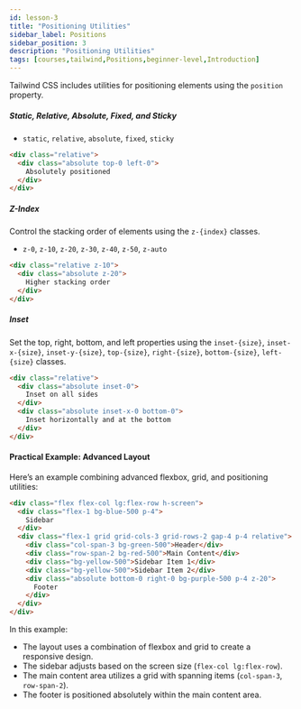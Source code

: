 ```yaml
---
id: lesson-3
title: "Positioning Utilities"
sidebar_label: Positions
sidebar_position: 3
description: "Positioning Utilities"
tags: [courses,tailwind,Positions,beginner-level,Introduction]
--- 
```



Tailwind CSS includes utilities for positioning elements using the `position` property.

##### Static, Relative, Absolute, Fixed, and Sticky
- `static`, `relative`, `absolute`, `fixed`, `sticky`

```html
<div class="relative">
  <div class="absolute top-0 left-0">
    Absolutely positioned
  </div>
</div>
```

##### Z-Index
Control the stacking order of elements using the `z-{index}` classes.
- `z-0`, `z-10`, `z-20`, `z-30`, `z-40`, `z-50`, `z-auto`

```html
<div class="relative z-10">
  <div class="absolute z-20">
    Higher stacking order
  </div>
</div>
```

##### Inset
Set the top, right, bottom, and left properties using the `inset-{size}`, `inset-x-{size}`, `inset-y-{size}`, `top-{size}`, `right-{size}`, `bottom-{size}`, `left-{size}` classes.

```html
<div class="relative">
  <div class="absolute inset-0">
    Inset on all sides
  </div>
  <div class="absolute inset-x-0 bottom-0">
    Inset horizontally and at the bottom
  </div>
</div>
```

#### Practical Example: Advanced Layout
Here’s an example combining advanced flexbox, grid, and positioning utilities:

```html
<div class="flex flex-col lg:flex-row h-screen">
  <div class="flex-1 bg-blue-500 p-4">
    Sidebar
  </div>
  <div class="flex-1 grid grid-cols-3 grid-rows-2 gap-4 p-4 relative">
    <div class="col-span-3 bg-green-500">Header</div>
    <div class="row-span-2 bg-red-500">Main Content</div>
    <div class="bg-yellow-500">Sidebar Item 1</div>
    <div class="bg-yellow-500">Sidebar Item 2</div>
    <div class="absolute bottom-0 right-0 bg-purple-500 p-4 z-20">
      Footer
    </div>
  </div>
</div>
```

In this example:
- The layout uses a combination of flexbox and grid to create a responsive design.
- The sidebar adjusts based on the screen size (`flex-col lg:flex-row`).
- The main content area utilizes a grid with spanning items (`col-span-3`, `row-span-2`).
- The footer is positioned absolutely within the main content area.
 